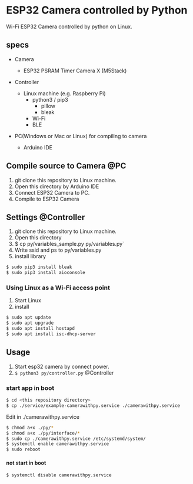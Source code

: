 # ESP32 Camera controlled by Python

Wi-Fi ESP32 Camera controlled by python on Linux.

## specs

* Camera
    * ESP32 PSRAM Timer Camera X (M5Stack)

* Controller
    * Linux machine (e.g. Raspberry Pi)
        * python3 / pip3
            * pillow
            * bleak
        * Wi-Fi
        * BLE

* PC(Windows or Mac or Linux) for compiling to camera
    * Arduino IDE


## Compile source to Camera @PC

1. git clone this repository to Linux machine.
2. Open this directory by Arduino IDE
3. Connect ESP32 Camera to PC.
4. Compile to ESP32 Camera


## Settings @Controller

1. git clone this repository to Linux machine.
2. Open this directory
3. $ cp py/variables_sample.py py/variables.py`
4. Write ssid and ps to py/variables.py
5. install library
```bash
$ sudo pip3 install bleak
$ sudo pip3 install aioconsole
```


### Using Linux as a Wi-Fi access point

1. Start Linux
2. install
```bash
$ sudo apt update
$ sudo apt upgrade
$ sudo apt install hostapd
$ sudo apt install isc-dhcp-server
```

## Usage

1. Start esp32 camera by connect power.
2. `$ python3 py/controller.py` @Controller


### start app in boot

```bash
$ cd <this repository directory>
$ cp ./service/example-camerawithpy.service ./camerawithpy.service
```
Edit <this app directory name> in ./camerawithpy.service

```bash
$ chmod a+x ./py/*
$ chmod a+x ./py/interface/*
$ sudo cp ./camerawithpy.service /etc/systemd/system/
$ systemctl enable camerawithpy.service
$ sudo reboot
```

#### not start in boot
```bash
$ systemctl disable camerawithpy.service
```

